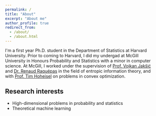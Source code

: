 ```yaml
---
permalink: /
title: "About"
excerpt: "About me"
author_profile: true
redirect_from: 
  - /about/
  - /about.html
---
```


I'm a first year Ph.D. student in the Department of Statistics at Harvard University. Prior to coming to Harvard, I did my undergad at McGill University in Honours Probability and Statistics with a minor in computer science. At McGill, I worked under the supervision of [Prof. Vojkan Jakšić](https://jaksic.xyz) and [Dr. Renaud Raquépas](https://renaudraquepas.github.io/index.html) in the field of entropic information theory, and with [Prof. Tim Hoheisel](https://www.math.mcgill.ca/hoheisel/) on problems in convex optimization.

Research interests 
------
- High-dimensional problems in probability and statistics
- Theoretical machine learning

